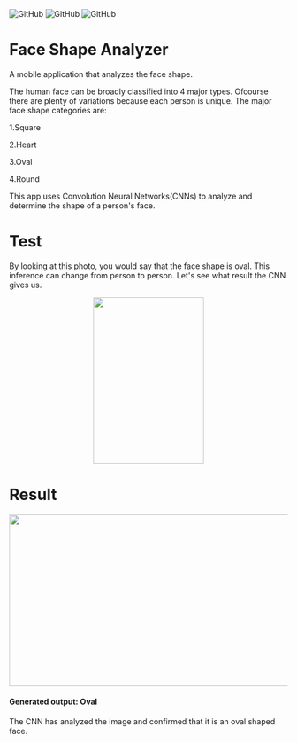 <div class="column">
    <img alt="GitHub" src="https://img.shields.io/badge/Tensorflow-2.0-blue.svg">
    <img alt="GitHub" src="https://img.shields.io/badge/Keras-2.2.5-blue.svg">
    <img alt="GitHub" src="![Lisence GNU_Lessesr_General_Public_Lisence_v3.0](https://img.shields.io/badge/Lisence-GNU_Lessesr_General_Public_Lisence_v3.0-blue.svg)">
 

# Face Shape Analyzer
A mobile application that analyzes the face shape.

The human face can be broadly classified into 4 major types. Ofcourse there are plenty of variations because each person is unique. The major face shape categories are:


1.Square

2.Heart 

3.Oval

4.Round 



This app uses Convolution Neural Networks(CNNs) to analyze and determine the shape of a person's face.

# Test
By looking at this photo, you would say that the face shape is oval. This inference can change from person to person. Let's see what result the CNN gives us.

<p align="center">
  <img width="200" height="300" src="https://media.giphy.com/media/Xd270oOTrwL2sHyyrW/giphy.gif">
</p>

# Result

<p align="center">
  <img width="800" height="310" src="https://media.giphy.com/media/TIAHDR5np0G4iTvErr/giphy.gif">
</p>

#### Generated output: Oval

The CNN has analyzed the image and confirmed that it is an oval shaped face.
